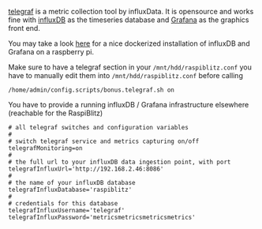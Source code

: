 [telegraf](https://www.influxdata.com/time-series-platform/telegraf/) is a metric collection tool by influxData.
It is opensource and works fine with [influxDB](https://www.influxdata.com/products/influxdb-overview/) as the timeseries database and [Grafana](https://grafana.com/grafana/) as the graphics front end.

You may take a look [here](https://github.com/gcgarner/IOTstack) for a nice dockerized installation of influxDB and Grafana on a raspberry pi.

Make sure to have a telegraf section in your `/mnt/hdd/raspiblitz.conf`
you have to manually edit them into `/mnt/hdd/raspiblitz.conf`  before calling
```
/home/admin/config.scripts/bonus.telegraf.sh on
```

You have to provide a running influxDB / Grafana infrastructure elsewhere (reachable for the RaspiBlitz)

```
# all telegraf switches and configuration variables
#
# switch telegraf service and metrics capturing on/off
telegrafMonitoring=on
#
# the full url to your influxDB data ingestion point, with port
telegrafInfluxUrl='http://192.168.2.46:8086'
#
# the name of your influxDB database
telegrafInfluxDatabase='raspiblitz'
#
# credentials for this database
telegrafInfluxUsername='telegraf'
telegrafInfluxPassword='metricsmetricsmetricsmetrics'

```
